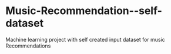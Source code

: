 # Music-Recommendation--self-dataset
Machine learning project with self created input dataset for music Recommendations
